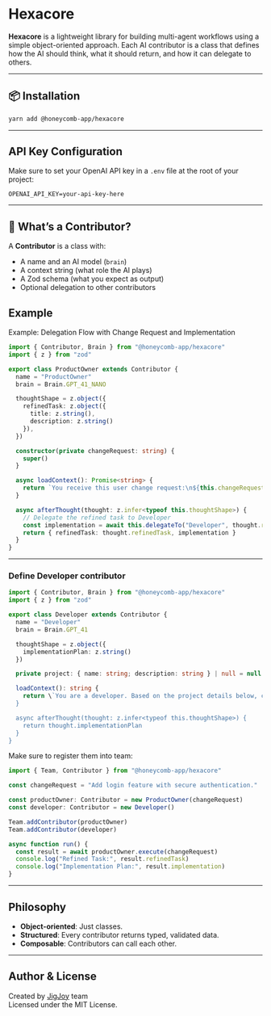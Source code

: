 # Hexacore

**Hexacore** is a lightweight library for building multi-agent workflows using a simple object-oriented approach. Each AI contributor is a class that defines how the AI should think, what it should return, and how it can delegate to others.

---

## 📦 Installation

```bash
yarn add @honeycomb-app/hexacore
```
---

## API Key Configuration

Make sure to set your OpenAI API key in a `.env` file at the root of your project:

```env
OPENAI_API_KEY=your-api-key-here
```
---

## 🧠 What’s a Contributor?

A **Contributor** is a class with:

- A name and an AI model (`brain`)
- A context string (what role the AI plays)
- A Zod schema (what you expect as output)
- Optional delegation to other contributors

## Example

Example: Delegation Flow with Change Request and Implementation

```ts
import { Contributor, Brain } from "@honeycomb-app/hexacore"
import { z } from "zod"

export class ProductOwner extends Contributor {
  name = "ProductOwner"
  brain = Brain.GPT_41_NANO

  thoughtShape = z.object({
    refinedTask: z.object({
      title: z.string(),
      description: z.string()
    }),
  })

  constructor(private changeRequest: string) {
    super()
  }

  async loadContext(): Promise<string> {
    return `You receive this user change request:\n${this.changeRequest}\nCreate a clear task with title and description.`
  }

  async afterThought(thought: z.infer<typeof this.thoughtShape>) {
    // Delegate the refined task to Developer
    const implementation = await this.delegateTo("Developer", thought.refinedTask)
    return { refinedTask: thought.refinedTask, implementation }
  }
}

```

---

### Define Developer contributor

```ts
import { Contributor, Brain } from "@honeycomb-app/hexacore"
import { z } from "zod"

export class Developer extends Contributor {
  name = "Developer"
  brain = Brain.GPT_41

  thoughtShape = z.object({
    implementationPlan: z.string()
  })

  private project: { name: string; description: string } | null = null

  loadContext(): string {
    return \`You are a developer. Based on the project details below, create an implementation plan:\n\${JSON.stringify(this.project)}\`
  }

  async afterThought(thought: z.infer<typeof this.thoughtShape>) {
    return thought.implementationPlan
  }
}
```

Make sure to register them into team:

```ts
import { Team, Contributor } from "@honeycomb-app/hexacore"

const changeRequest = "Add login feature with secure authentication."

const productOwner: Contributor = new ProductOwner(changeRequest)
const developer: Contributor = new Developer()

Team.addContributor(productOwner)
Team.addContributor(developer)

async function run() {
  const result = await productOwner.execute(changeRequest)
  console.log("Refined Task:", result.refinedTask)
  console.log("Implementation Plan:", result.implementation)
}
```
---

## Philosophy

- **Object-oriented**: Just classes.
- **Structured**: Every contributor returns typed, validated data.
- **Composable**: Contributors can call each other.

---

## Author & License

Created by [JigJoy](https://jigjoy.io) team\
Licensed under the MIT License.
